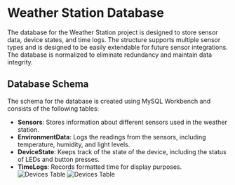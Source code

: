 # Weather Station Database

The database for the Weather Station project is designed to store sensor data, device states, and time logs. The structure supports multiple sensor types and is designed to be easily extendable for future sensor integrations. The database is normalized to eliminate redundancy and maintain data integrity.

## Database Schema

The schema for the database is created using MySQL Workbench and consists of the following tables:

- **Sensors**: Stores information about different sensors used in the weather station.
- **EnvironmentData**: Logs the readings from the sensors, including temperature, humidity, and light levels.
- **DeviceState**: Keeps track of the state of the device, including the status of LEDs and button presses.
- **TimeLogs**: Records formatted time for display purposes.
![Devices Table](/assets/db.png)
![Devices Table](/assets/db2.png)

